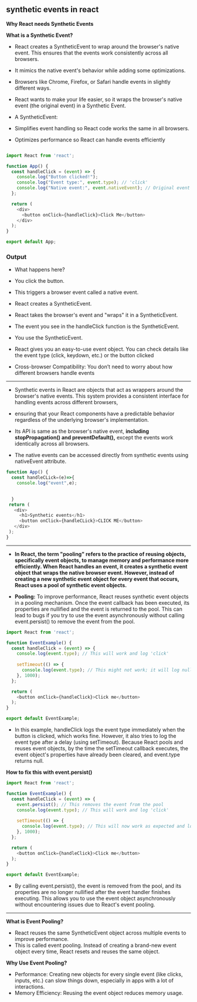 ## synthetic events in react


**Why React needs Synthetic Events**

**What is a Synthetic Event?**
- React creates a SyntheticEvent to wrap around the browser's native event. This ensures that the events work consistently across all browsers.
- It mimics the native event's behavior while adding some optimizations.
- Browsers like Chrome, Firefox, or Safari handle events in slightly different ways.
- React wants to make your life easier, so it wraps the browser's native event (the original event) in a Synthetic Event.

- A SyntheticEvent:

- Simplifies event handling so React code works the same in all browsers.
- Optimizes performance so React can handle events efficiently


```js

import React from 'react';

function App() {
  const handleClick = (event) => {
    console.log("Button clicked!");
    console.log("Event type:", event.type); // 'click'
    console.log("Native event:", event.nativeEvent); // Original event
  };

  return (
    <div>
      <button onClick={handleClick}>Click Me</button>
    </div>
  );
}

export default App;

```

### Output


- What happens here?
- You click the button.

- This triggers a browser event called a native event.
- React creates a SyntheticEvent.

- React takes the browser's event and "wraps" it in a SyntheticEvent.
- The event you see in the handleClick function is the SyntheticEvent.
- You use the SyntheticEvent.

- React gives you an easy-to-use event object. You can check details like the event type (click, keydown, etc.) or the button clicked


- Cross-browser Compatibility: You don’t need to worry about how different browsers handle events

_____________________________________________________________________

- Synthetic events in React are objects that act as wrappers around the browser's native events. This system provides a consistent interface for handling events across different browsers,
- ensuring that your React components have a predictable behavior regardless of the underlying browser's implementation.

- Its API is same as the browser's native event, **including stopPropagation() and preventDefault(),** except the events work identically across all browsers.
- The native events can be accessed directly from synthetic events using nativeEvent attribute.

```js
function App() {
  const handleCLick=(e)=>{
    console.log("event",e);
    

  }
 return (
   <div>
     <h1>Synthetic events</h1>
     <button onClick={handleCLick}>CLICK ME</button>
   </div>
 );
}
```

___________________

- **In React, the term "pooling" refers to the practice of reusing objects, specifically event objects, to manage memory and performance more efficiently. When React handles an event, it creates a synthetic event object that wraps the native browser event. However, instead of creating a new synthetic event object for every event that occurs, React uses a pool of synthetic event objects.**

- **Pooling:** To improve performance, React reuses synthetic event objects in a pooling mechanism. Once the event callback has been executed, its properties are nullified and the event is returned to the pool. This can lead to bugs if you try to use the event asynchronously without calling event.persist() to remove the event from the pool.


```js
import React from 'react';

function EventExample() {
  const handleClick = (event) => {
    console.log(event.type); // This will work and log 'click'
    
    setTimeout(() => {
      console.log(event.type); // This might not work; it will log null
    }, 1000);
  };

  return (
    <button onClick={handleClick}>Click me</button>
  );
}

export default EventExample;
```

- In this example, handleClick logs the event type immediately when the button is clicked, which works fine. However, it also tries to log the event type after a delay (using setTimeout). Because React pools and reuses event objects, by the time the setTimeout callback executes, the event object's properties have already been cleared, and event.type returns null.

**How to fix this with event.persist()**

```js
import React from 'react';

function EventExample() {
  const handleClick = (event) => {
    event.persist(); // This removes the event from the pool
    console.log(event.type); // This will work and log 'click'
    
    setTimeout(() => {
      console.log(event.type); // This will now work as expected and log 'click'
    }, 1000);
  };

  return (
    <button onClick={handleClick}>Click me</button>
  );
}

export default EventExample;
```

- By calling event.persist(), the event is removed from the pool, and its properties are no longer nullified after the event handler finishes executing. This allows you to use the event object asynchronously without encountering issues due to React's event pooling.

_____________________________________



**What is Event Pooling?**

- React reuses the same SyntheticEvent object across multiple events to improve performance.
- This is called event pooling. Instead of creating a brand-new event object every time, React resets and reuses the same object.


**Why Use Event Pooling?**
- Performance: Creating new objects for every single event (like clicks, inputs, etc.) can slow things down, especially in apps with a lot of interactions.
- Memory Efficiency: Reusing the event object reduces memory usage.

